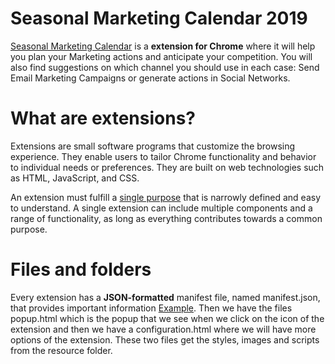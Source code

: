# Seasonal Marketing Calendar 2019

[Seasonal Marketing Calendar](https://chrome.google.com/webstore/detail/calendario-de-marketing-e/agmbglpihhbeandekeblnadhmakcplgk) is a **extension for Chrome** where it will help you plan your Marketing actions and anticipate your competition. You will also find suggestions on which channel you should use in each case: Send Email Marketing Campaigns or generate actions in Social Networks.

# What are extensions?

Extensions are small software programs that customize the browsing experience. They enable users to tailor Chrome functionality and behavior to individual needs or preferences. They are built on web technologies such as HTML, JavaScript, and CSS.

An extension must fulfill a  [single purpose](https://developer.chrome.com/single_purpose)  that is narrowly defined and easy to understand. A single extension can include multiple components and a range of functionality, as long as everything contributes towards a common purpose.

# Files and folders

Every extension has a **JSON-formatted** manifest file, named manifest.json, that provides important information [Example](https://developer.chrome.com/extensions/manifest). Then we have the files popup.html which is the popup that we see when we click on the icon of the extension and then we have a configuration.html where we will have more options of the extension. These two files get the styles, images and scripts from the resource folder.
